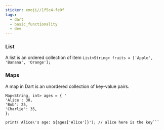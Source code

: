 ```yaml
---
sticker: emoji//1f5c4-fe0f
tags:
  - dart
  - basic_functionality
  - dev
---
```

### List
A list is an ordered collection of item
`List<String> fruits = ['Apple', 'Banana', 'Orange'];`

### Maps
A map in Dart is an unordered collection of key-value pairs.

```
Map<String, int> ages = { '
'Alice': 30, 
'Bob': 25, 
'Charlie': 35, 
};

print('Alice\'s age: ${ages['Alice']}'); // alice here is the key```
